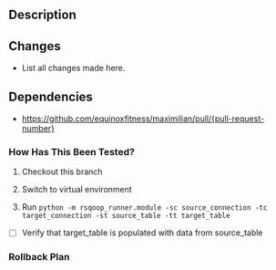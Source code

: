 ## Description

<!-- Please include a summary of the change and which issue is fixed. Also include relevant motivation, context, and link to issue/ticket here if applicable. -->


## Changes

- List all changes made here.


## Dependencies

- https://github.com/equinoxfitness/maximilian/pull/{pull-request-number}


### How Has This Been Tested?

<!-- Please describe the tests that you ran to verify your changes. Provide instructions so we can reproduce. Please also list any relevant details for your test configuration -->


<!-- _Example:_ -->
1. Checkout this branch

1. Switch to virtual environment

1. Run `python -m rsqoop_runner.module -sc source_connection -tc target_connection -st source_table -tt target_table`

- [ ] Verify that target_table is populated with data from source_table


### Rollback Plan

<!-- What to do if something goes wrong? -->
